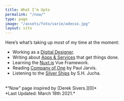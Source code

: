 ```yaml
---
title: What I’m Upto
permalink: "/now/"
type: page
image: "/assets/foto/varie/adesso.jpg"
layout: sito
---
```


Here’s what’s taking up most of my time at the moment:

- Working as a [Digital Designer][1].
- Writing about [Apps & Services][2] that get things done.
- Learning the [Nuxt.js][3] Vue Framework.
- Reading [Company of One][4] by Paul Jarvis.
- Listening to the [Silver Ships][5] by S.H. Jucha.

<br>
*“Now” page inspired by [Derek Sivers.][0]*
<br>
*Last Updated: March 18th 2021.*

[0]: https://sivers.org/nowff
[1]: /studio/
[2]: /articles/
[3]: https://nuxtjs.org/
[4]: https://ofone.co
[5]: https://www.goodreads.com/series/147586-silver-ships

<!-- - Watching [Professionals][5]. -->
<!-- - Reading [Bachelor Pad Economics][6] by Aaron Clarey. -->
<!-- [6]: https://www.goodreads.com/book/show/20442872-bachelor-pad-economics -->